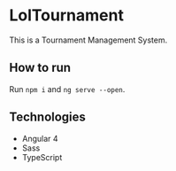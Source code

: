 # LolTournament

This is a Tournament Management System.

## How to run

Run `npm i` and `ng serve --open`.

## Technologies

- Angular 4
- Sass
- TypeScript

